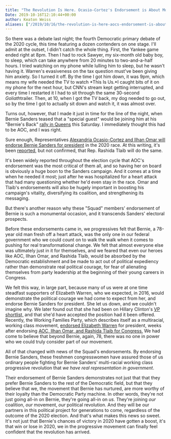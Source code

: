 ```yaml
---
title: "The Revolution Is Here. Ocasio-Cortez's Endorsement is About More Than Just 2020."
Date: 2019-10-16T12:10:44+00:00
author: Keaton Weiss
aliases: ["/2019/10/16/the-revolution-is-here-aocs-endorsement-is-about-more-than-just-2020"]
---
```


So there was a debate last night; the fourth Democratic primary debate of the 2020 cycle, this time featuring a dozen contenders on one stage. I'll admit at the outset, I didn't catch the whole thing. First, the Yankee game ended right at 8pm. Then I had to rock Sawyer, my six-month old baby boy, to sleep, which can take anywhere from 20 minutes to two-and-a-half hours. I tried watching on my phone while lulling him to sleep, but he wasn't having it. Warren's evasiveness on the tax question must've been giving him anxiety. So I turned it off. By the time I got him down, it was 9pm, which means my wife needed the TV to watch *This Is Us.*I caught bits of it on my phone for the next hour, but CNN's stream kept getting interrupted, and every time I restarted it I had to sit through the same 30-second *Goliath*trailer. Then, at 10, when I got the TV back, my dog needed to go out, so by the time I got to actually sit down and watch it, it was almost over.

Turns out, however, that I made it just in time for the line of the night, when Bernie Sanders teased that a "special guest" would be joining him at his "Bernie's Back" [rally in Queens](https://www.facebook.com/events/377949393083573/) this Saturday. I immediately thought this had to be AOC, and I was right.

Sure enough, Representatives [Alexandria Ocasio-Cortez and Ilhan Omar will endorse Bernie Sanders for president](https://www.nytimes.com/2019/10/15/us/politics/aoc-endorses-bernie-sanders.html) in the 2020 race. At this writing, it's been [reported](https://twitter.com/GregJKrieg/status/1184303508188794880), but not confirmed, that Rep. Rashida Tlaib will do the same.

It's been widely reported throughout the election cycle that AOC's endorsement was the most critical of them all, and so having her on board is obviously a huge boon to the Sanders campaign. And it comes at a time when he needed it most; just after he was hospitalized for a heart attack that had many questioning whether he'd even stay in the race. Omar and Tlaib's endorsements will also be hugely important in boosting his campaign's vitality, diversifying its coalition, and strengthening its messaging.

But there's another reason why these "Squad" members' endorsement of Bernie is such a monumental occasion, and it transcends Sanders' electoral prospects.

Before these endorsements came in, we progressives felt that Bernie, a 78-year old man fresh off a heart attack, was the only one in our federal government who we could count on to walk the walk when it comes to pushing for real transformational change. We felt that almost everyone else was ultimately just in it for themselves, and we feared that even our heroes like AOC, Ilhan Omar, and Rashida Tlaib, would be absorbed by the Democratic establishment and be made to act out of political expediency rather than demonstrate real political courage, for fear of alienating themselves from party leadership at the beginning of their young careers in Congress.

We felt this way, in large part, because many of us were at one time steadfast supporters of Elizabeth Warren, who we expected, in 2016, would demonstrate the political courage we had come to expect from her, and endorse Bernie Sanders for president. She let us down, and we couldn't imagine why. We later found out that she had been on Hillary Clinton's [VP shortlist,](https://www.bostonmagazine.com/news/2016/06/21/elizabeth-warren-hillary-clinton-vp/) and that she'd have accepted the position had it been offered. Recently, the Working Families Party, which describes itself as a multiracial, working class movement, [endorsed Elizabeth Warren](https://workingfamilies.org/2019/09/working-families-party-endorses-elizabeth-warren-for-president/) for president, weeks after endorsing [AOC, Ilhan Omar, and Rashida Tlaib for Congress.](https://workingfamilies.org/2019/08/wfp-announces-first-2020-endorsements/) We had come to believe that beyond Bernie, again, 78, there was no one in power who we could truly consider part of our movement.

All of that changed with news of the Squad's endorsements. By endorsing Bernie Sanders, these freshmen congresswomen have assured those of us ordinary people fighting for Bernie Sanders' multi-racial working class progressive revolution that *we have real representation in government*.

Their endorsement of Bernie Sanders demonstrates not just that that they prefer Bernie Sanders to the rest of the Democratic field, but that they believe that we, the movement that Bernie has nurtured, are more worthy of their loyalty than the Democratic Party machine. In other words, they're not just going all-in on Bernie, they're going all-in on *us.* They're joining *our* coalition, *our* movement, *our* political revolution. And they will be our partners in this political project for generations to come, regardless of the outcome of the 2020 election. And that's what makes this news so sweet. It's not just that Bernie's chances of victory in 2020 have gotten a boost, it's that win or lose in 2020, we in the progressive movement can finally feel confident that the revolution has arrived.
